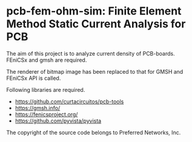 
# pcb-fem-ohm-sim: Finite Element Method Static Current Analysis for PCB

The aim of this project is to analyze current density of PCB-boards.
FEniCSx and gmsh are required.

The renderer of bitmap image has been replaced to that for GMSH and
FEniCSx API is called.

Following libraries are required.
- https://github.com/curtacircuitos/pcb-tools
- https://gmsh.info/
- https://fenicsproject.org/
- https://github.com/pyvista/pyvista

The copyright of the source code belongs to Preferred Networks, Inc.
